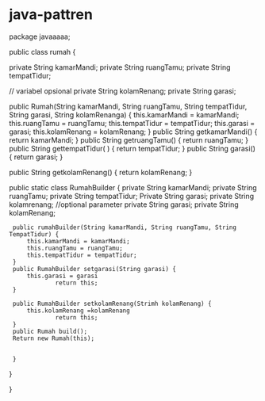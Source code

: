 # java-pattren
package javaaaaa;

public class rumah {

private String kamarMandi;
private String ruangTamu;
private String tempatTidur;

// variabel opsional
private String kolamRenang;
private String garasi;

 public Rumah(String kamarMandi, String ruangTamu, String tempatTidur, String garasi, String kolamRenanga) {
	this.kamarMandi = kamarMandi;
	this.ruangTamu = ruangTamu;
	this.tempatTidur = tempatTidur;
	this.garasi = garasi;
	this.kolamRenang = kolamRenang;
 }
 public String getkamarMandi() {
	 return kamarMandi;
 }
 public String getruangTamu() {
	 return ruangTamu;
 }
 public String gettempatTidur( ) {
	 return tempatTidur;
 }
 public String garasi() {
	 return garasi;
 }
 
 public String getkolamRenang() {
	 return kolamRenang;
 }
 
 public static class RumahBuilder {
	 private String kamarMandi;
	 private String ruangTamu;
	 private String tempatTidur;
	 Private String garasi;
	 private String kolamrenang;
	 //optional parameter
	 private String garasi;
	 private String kolamRenang;
	 
	 public rumahBuilder(String kamarMandi, String ruangTamu, String TempatTidur) {
		 this.kamarMandi = kamarMandi;
		 this.ruangTamu = ruangTamu;
		 this.tempatTidur = tempatTidur;
	 }
	 public RumahBuilder setgarasi(String garasi) {
		 this.garasi = garasi
				 return this;
	 }
	 
	 public RumahBuilder setkolamRenang(Strimh kolamRenang) {
		 this.kolamRenang =kolamRenang
				 return this;
	 }
	 public Rumah build();
	 Return new Rumah(this);
	 
		 
	 }
 }

}

